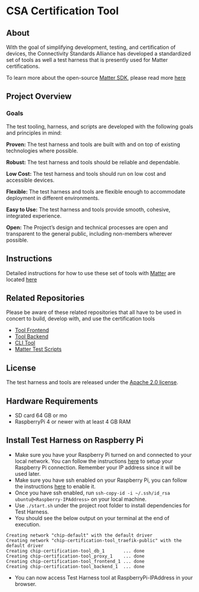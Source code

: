 <!--
 *
 * Copyright (c) 2023 Project CHIP Authors
 *
 * Licensed under the Apache License, Version 2.0 (the "License");
 * you may not use this file except in compliance with the License.
 * You may obtain a copy of the License at
 *
 * http://www.apache.org/licenses/LICENSE-2.0
 *
 * Unless required by applicable law or agreed to in writing, software
 * distributed under the License is distributed on an "AS IS" BASIS,
 * WITHOUT WARRANTIES OR CONDITIONS OF ANY KIND, either express or implied.
 * See the License for the specific language governing permissions and
 * limitations under the License.
-->

# CSA Certification Tool

## About

With the goal of simplifying development, testing, and certification of devices, the Connectivity Standards Alliance has developed a standardized set of tools as well a test harness that is presently used for Matter certifications.

To learn more about the open-source [Matter SDK](https://github.com/project-chip/connectedhomeip), please read more [here](https://github.com/project-chip/connectedhomeip)

## Project Overview

### Goals

The test tooling, harness, and scripts are developed with the following goals and principles in mind:

**Proven:** The test harness and tools are built with and on top of existing technologies where possible.

**Robust:** The test harness and tools should be reliable and dependable.

**Low Cost:** The test harness and tools should run on low cost and accessible devices.

**Flexible:** The test harness and tools are flexible enough to accommodate deployment in different environments.

**Easy to Use:** The test harness and tools provide smooth, cohesive, integrated experience.

**Open:** The Project’s design and technical processes are open and transparent
to the general public, including non-members wherever possible.

## Instructions

Detailed instructions for how to use these set of tools with [Matter](https://github.com/project-chip/connectedhomeip) are located [here](./docs/Matter_User_Guide/Matter_User_Guide.md)

## Related Repositories

Please be aware of these related repositories that all have to be used in concert to build, develop with, and use the certification tools

-   [Tool Frontend](https://github.com/project-chip/certification-tool-frontend)
-   [Tool Backend](https://github.com/project-chip/certification-tool-backend)
-   [CLI Tool ](https://github.com/project-chip/certification-tool-cli)
-   [Matter Test Scripts](https://github.com/project-chip/matter-test-scripts)

## License

The test harness and tools are released under the [Apache 2.0 license](./LICENSE).

## Hardware Requirements

-   SD card 64 GB or mo
-   RaspberryPi 4 or newer with at least 4 GB RAM

## Install Test Harness on Raspberry Pi

-   Make sure you have your Raspberry Pi turned on and connected to your local network. You can follow the instructions [here](https://www.raspberrypi.org/documentation/configuration/wireless/wireless-cli.md) to setup your Raspberry Pi connection. Remember your IP address since it will be used later.
-   Make sure you have ssh enabled on your Raspberry Pi, you can follow the instructions [here](https://www.raspberrypi.org/documentation/remote-access/ssh/) to enable it.
-   Once you have ssh enabled, run `ssh-copy-id -i ~/.ssh/id_rsa ubuntu@<Raspberry-IPAddress>` on your local machine.
-   Use `./start.sh` under the project root folder to install dependencies for Test Harness.
-   You should see the below output on your terminal at the end of execution.

```
Creating network "chip-default" with the default driver
Creating network "chip-certification-tool_traefik-public" with the default driver
Creating chip-certification-tool_db_1       ... done
Creating chip-certification-tool_proxy_1    ... done
Creating chip-certification-tool_frontend_1 ... done
Creating chip-certification-tool_backend_1  ... done
```

-   You can now access Test Harness tool at RaspberryPi-IPAddress in your browser.
